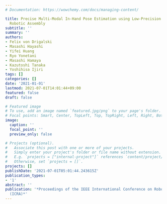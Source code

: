 ```yaml
---
# Documentation: https://wowchemy.com/docs/managing-content/

title: Precise Multi-Modal In-Hand Pose Estimation using Low-Precision Sensors for
  Robotic Assembly
subtitle: ''
summary: ''
authors:
- Felix von Drigalski
- Masashi Hayashi
- Yifei Huang
- Ryo Yonetani
- Masashi Hamaya
- Kazutoshi Tanaka
- Yoshihisa Ijiri
tags: []
categories: []
date: '2021-01-01'
lastmod: 2021-07-01T14:01:44+09:00
featured: false
draft: false

# Featured image
# To use, add an image named `featured.jpg/png` to your page's folder.
# Focal points: Smart, Center, TopLeft, Top, TopRight, Left, Right, BottomLeft, Bottom, BottomRight.
image:
  caption: ''
  focal_point: ''
  preview_only: false

# Projects (optional).
#   Associate this post with one or more of your projects.
#   Simply enter your project's folder or file name without extension.
#   E.g. `projects = ["internal-project"]` references `content/project/deep-learning/index.md`.
#   Otherwise, set `projects = []`.
projects: []
publishDate: '2021-07-01T05:01:44.243615Z'
publication_types:
- '1'
abstract: ''
publication: '*Proceedings of the IEEE International Conference on Robotics and Automation,
  (ICRA)*'
---
```

